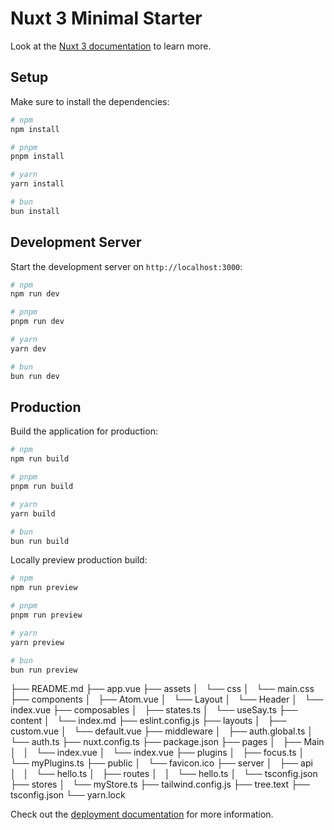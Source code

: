 # Nuxt 3 Minimal Starter

Look at the [Nuxt 3 documentation](https://nuxt.com/docs/getting-started/introduction) to learn more.

## Setup

Make sure to install the dependencies:

```bash
# npm
npm install

# pnpm
pnpm install

# yarn
yarn install

# bun
bun install
```

## Development Server

Start the development server on `http://localhost:3000`:

```bash
# npm
npm run dev

# pnpm
pnpm run dev

# yarn
yarn dev

# bun
bun run dev
```

## Production

Build the application for production:

```bash
# npm
npm run build

# pnpm
pnpm run build

# yarn
yarn build

# bun
bun run build
```

Locally preview production build:

```bash
# npm
npm run preview

# pnpm
pnpm run preview

# yarn
yarn preview

# bun
bun run preview
```

├── README.md
├── app.vue
├── assets
│   └── css
│       └── main.css
├── components
│   ├── Atom.vue
│   └── Layout
│       └── Header
│           └── index.vue
├── composables
│   ├── states.ts
│   └── useSay.ts
├── content
│   └── index.md
├── eslint.config.js
├── layouts
│   ├── custom.vue
│   └── default.vue
├── middleware
│   ├── auth.global.ts
│   └── auth.ts
├── nuxt.config.ts
├── package.json
├── pages
│   ├── Main
│   │   └── index.vue
│   └── index.vue
├── plugins
│   ├── focus.ts
│   └── myPlugins.ts
├── public
│   └── favicon.ico
├── server
│   ├── api
│   │   └── hello.ts
│   ├── routes
│   │   └── hello.ts
│   └── tsconfig.json
├── stores
│   └── myStore.ts
├── tailwind.config.js
├── tree.text
├── tsconfig.json
└── yarn.lock


Check out the [deployment documentation](https://nuxt.com/docs/getting-started/deployment) for more information.
